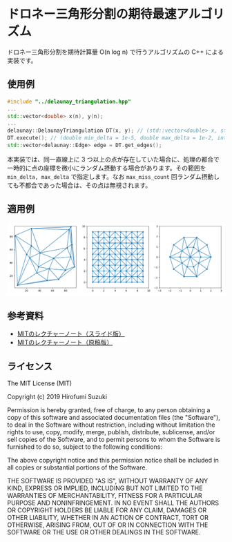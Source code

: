 # ドロネー三角形分割の期待最速アルゴリズム

ドロネー三角形分割を期待計算量 O(n log n) で行うアルゴリズムの C++ による実装です。

## 使用例

```c++
#include "../delaunay_triangulation.hpp"
...
std::vector<double> x(n), y(n);
...
delaunay::DelaunayTriangulation DT(x, y); // (std::vector<double> x, std::vector<double> y, uint32_t seed_)
DT.execute(); // (double min_delta = 1e-5, double max_delta = 1e-2, int max_miss_count = 30)
std::vector<delaunay::Edge> edge = DT.get_edges();
```

本実装では、同一直線上に 3 つ以上の点が存在していた場合に、処理の都合で一時的に点の座標を微小にランダム摂動する場合があります。その範囲を `min_delta, max_delta` で指定します。なお `max_miss_count` 回ランダム摂動しても不都合であった場合は、その点は無視されます。

## 適用例

![サンプル](result/concat.png)

## 参考資料
* [MITのレクチャーノート（スライド版）](http://web.mit.edu/alexmv/Public/6.850-lectures/lecture09.pdf)
* [MITのレクチャーノート（原稿版）](http://www.cs.uu.nl/geobook/interpolation.pdf)

## ライセンス

The MIT License (MIT)

Copyright (c) 2019 Hirofumi Suzuki

Permission is hereby granted, free of charge, to any person obtaining a copy of this software and associated documentation files (the "Software"), to deal in the Software without restriction, including without limitation the rights to use, copy, modify, merge, publish, distribute, sublicense, and/or sell copies of the Software, and to permit persons to whom the Software is furnished to do so, subject to the following conditions:

The above copyright notice and this permission notice shall be included in all copies or substantial portions of the Software.

THE SOFTWARE IS PROVIDED "AS IS", WITHOUT WARRANTY OF ANY KIND, EXPRESS OR IMPLIED, INCLUDING BUT NOT LIMITED TO THE WARRANTIES OF MERCHANTABILITY, FITNESS FOR A PARTICULAR PURPOSE AND NONINFRINGEMENT. IN NO EVENT SHALL THE AUTHORS OR COPYRIGHT HOLDERS BE LIABLE FOR ANY CLAIM, DAMAGES OR OTHER LIABILITY, WHETHER IN AN ACTION OF CONTRACT, TORT OR OTHERWISE, ARISING FROM, OUT OF OR IN CONNECTION WITH THE SOFTWARE OR THE USE OR OTHER DEALINGS IN THE SOFTWARE.
